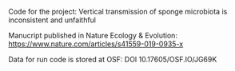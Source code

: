 Code for the project: Vertical transmission of sponge microbiota is inconsistent and unfaithful

Manucript published in Nature Ecology & Evolution: https://www.nature.com/articles/s41559-019-0935-x

Data for run code is stored at OSF: DOI 10.17605/OSF.IO/JG69K
